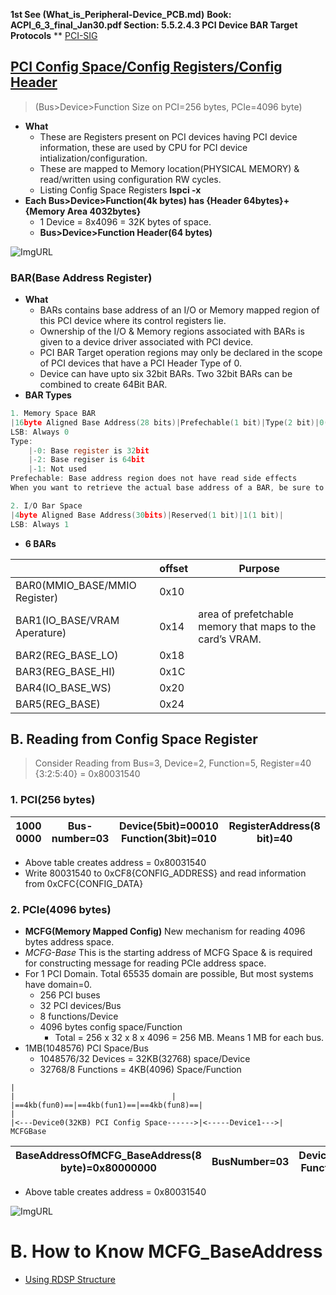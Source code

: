 **1st See (What_is_Peripheral-Device_PCB.md)**
**Book: ACPI_6_3_final_Jan30.pdf Section: 5.5.2.4.3 PCI Device BAR Target Protocols**
** [PCI-SIG](https://pcisig.com/specifications?field_technology_value%5B%5D=express&speclib=bar)

## [PCI Config Space/Config Registers/Config Header](https://wiki.osdev.org/PCI#PCI_Device_Structure)
> (Bus>Device>Function Size on PCI=256 bytes, PCIe=4096 byte)
- **What** 
	- These are Registers present on PCI devices having PCI device information, these are used by CPU for PCI device intialization/configuration.
	- These are mapped to Memory location(PHYSICAL MEMORY) & read/written using configuration RW cycles.
	- Listing Config Space Registers **lspci -x**
- **Each Bus>Device>Function(4k bytes) has {Header 64bytes}+{Memory Area 4032bytes}**	
	- 1 Device = 8x4096 = 32K bytes of space.
	- **Bus>Device>Function Header(64 bytes)**

![ImgURL](https://i.ibb.co/Tt0N7Tq/pci-header.png)

### BAR(Base Address Register)
- **What** 
	- BARs contains base address of an I/O or Memory mapped region of this PCI device where its control registers lie.
	- Ownership of the I/O & Memory regions associated with BARs is given to a device driver associated with PCI device.
	- PCI BAR Target operation regions may only be declared in the scope of PCI devices that have a PCI Header Type of 0.
	- Device can have upto six 32bit BARs. Two 32bit BARs can be combined to create 64Bit BAR.
- **BAR Types**
```c
1. Memory Space BAR
|16byte Aligned Base Address(28 bits)|Prefechable(1 bit)|Type(2 bit)|0(1 bit)|
LSB: Always 0
Type:
	|-0: Base register is 32bit
	|-2: Base regiser is 64bit
	|-1: Not used
Prefechable: Base address region does not have read side effects
When you want to retrieve the actual base address of a BAR, be sure to mask the lower bits.

2. I/O Bar Space
|4byte Aligned Base Address(30bits)|Reserved(1 bit)|1(1 bit)|
LSB: Always 1

```
- **6 BARs**

||offset|Purpose|
|---|---|---|
|BAR0(MMIO_BASE/MMIO Register)|0x10||
|BAR1(IO_BASE/VRAM Aperature)|0x14|area of prefetchable memory that maps to the card’s VRAM.|
|BAR2(REG_BASE_LO)|0x18||
|BAR3(REG_BASE_HI)|0x1C||
|BAR4(IO_BASE_WS)|0x20||
|BAR5(REG_BASE)|0x24||



## B. Reading from Config Space Register
> Consider Reading from Bus=3, Device=2, Function=5, Register=40 {3:2:5:40} = 0x80031540

### 1. PCI(256 bytes)

|1000 0000|Bus-number=03|Device(5bit)=00010 Function(3bit)=010|RegisterAddress(8 bit)=40| 
| --- | --- | --- | --- | 

- Above table creates address = 0x80031540
- Write 80031540 to 0xCF8{CONFIG_ADDRESS} and read information from 0xCFC{CONFIG_DATA}

### 2. PCIe(4096 bytes)
- **MCFG(Memory Mapped Config)** New mechanism for reading 4096 bytes address space.
- *MCFG-Base* This is the starting address of MCFG Space & is required for constructing message for reading PCIe address space.  
- For 1 PCI Domain.          Total 65535 domain are possible, But most systems have domain=0.
  - 256 PCI buses
  - 32 PCI devices/Bus
  - 8 functions/Device
  - 4096 bytes config space/Function
	  - Total = 256 x 32 x 8 x 4096 = 256 MB. Means 1 MB for each bus.
- 1MB(1048576) PCI Space/Bus
	- 1048576/32 Devices = 32KB(32768) space/Device
	- 32768/8 Functions = 4KB(4096) Space/Function
```
|																					|									|
|==4kb(fun0)==|==4kb(fun1)==|==4kb(fun8)==|									|
|<---Device0(32KB) PCI Config Space------>|<-----Device1--->|
MCFGBase
```
		
|BaseAddressOfMCFG_BaseAddress(8 byte)=0x80000000|BusNumber=03|Device(5bit)=00010 Function(3bit)=101|RegisterAddress(12bit)=40 |
| --- | --- | --- | --- |

- Above table creates address = 0x80031540		

![ImgURL](https://i.ibb.co/LSnZW04/mmcfg-space.png)


# B. How to Know MCFG_BaseAddress
- [Using RDSP Structure](RDSP.md)
